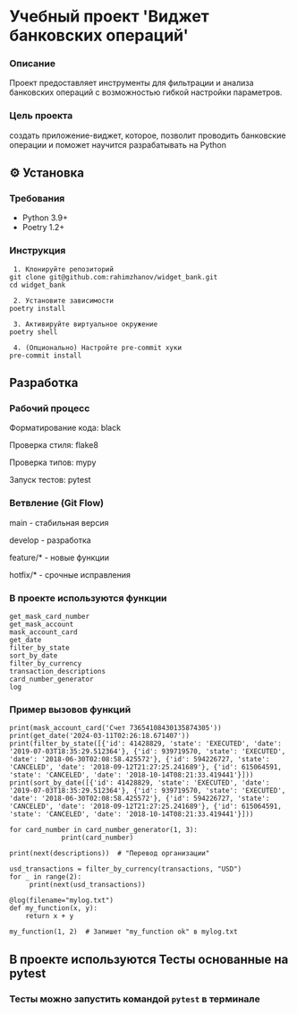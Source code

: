 # Учебный проект 'Виджет банковских операций'

### Описание
Проект предоставляет инструменты для фильтрации и анализа банковских операций с возможностью гибкой настройки параметров.

### Цель проекта
создать приложение-виджет, которое, позволит проводить банковские операции
и поможет научится разрабатывать на Python

## ⚙️ Установка

### Требования
- Python 3.9+
- Poetry 1.2+

### Инструкция
```
 1. Клонируйте репозиторий
git clone git@github.com:rahimzhanov/widget_bank.git
cd widget_bank

 2. Установите зависимости
poetry install

 3. Активируйте виртуальное окружение
poetry shell

 4. (Опционально) Настройте pre-commit хуки
pre-commit install

````
## Разработка
### Рабочий процесс

Форматирование кода: black

Проверка стиля: flake8 

Проверка типов: mypy

Запуск тестов: pytest

### Ветвление (Git Flow)
main - стабильная версия

develop - разработка

feature/* - новые функции

hotfix/* - срочные исправления
### В проекте используются функции
```
get_mask_card_number
get_mask_account
mask_account_card
get_date
filter_by_state
sort_by_date
filter_by_currency
transaction_descriptions
card_number_generator
log
```
### Пример вызовов функций
```
print(mask_account_card('Счет 73654108430135874305'))
print(get_date('2024-03-11T02:26:18.671407'))
print(filter_by_state([{'id': 41428829, 'state': 'EXECUTED', 'date': '2019-07-03T18:35:29.512364'}, {'id': 939719570, 'state': 'EXECUTED', 'date': '2018-06-30T02:08:58.425572'}, {'id': 594226727, 'state': 'CANCELED', 'date': '2018-09-12T21:27:25.241689'}, {'id': 615064591, 'state': 'CANCELED', 'date': '2018-10-14T08:21:33.419441'}]))
print(sort_by_date([{'id': 41428829, 'state': 'EXECUTED', 'date': '2019-07-03T18:35:29.512364'}, {'id': 939719570, 'state': 'EXECUTED', 'date': '2018-06-30T02:08:58.425572'}, {'id': 594226727, 'state': 'CANCELED', 'date': '2018-09-12T21:27:25.241689'}, {'id': 615064591, 'state': 'CANCELED', 'date': '2018-10-14T08:21:33.419441'}]))

for card_number in card_number_generator(1, 3):
             print(card_number)
             
print(next(descriptions))  # "Перевод организации"

usd_transactions = filter_by_currency(transactions, "USD")
for _ in range(2):
     print(next(usd_transactions))
     
@log(filename="mylog.txt") 
def my_function(x, y):
    return x + y
 
my_function(1, 2)  # Запишет "my_function ok" в mylog.txt

```
## В проекте используются Тесты основанные на pytest
### Тесты можно запустить командой ```pytest``` в терминале
